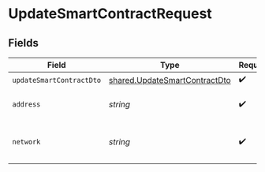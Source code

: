 # UpdateSmartContractRequest


## Fields

| Field                                                                                 | Type                                                                                  | Required                                                                              | Description                                                                           | Example                                                                               |
| ------------------------------------------------------------------------------------- | ------------------------------------------------------------------------------------- | ------------------------------------------------------------------------------------- | ------------------------------------------------------------------------------------- | ------------------------------------------------------------------------------------- |
| `updateSmartContractDto`                                                              | [shared.UpdateSmartContractDto](../../../sdk/models/shared/updatesmartcontractdto.md) | :heavy_check_mark:                                                                    | N/A                                                                                   |                                                                                       |
| `address`                                                                             | *string*                                                                              | :heavy_check_mark:                                                                    | Smart contract address.                                                               | 0x820f8728E32519b9C91B2406BF48AF80711aFecD                                            |
| `network`                                                                             | *string*                                                                              | :heavy_check_mark:                                                                    | EVM starton supported network.                                                        | polygon-mumbai                                                                        |
